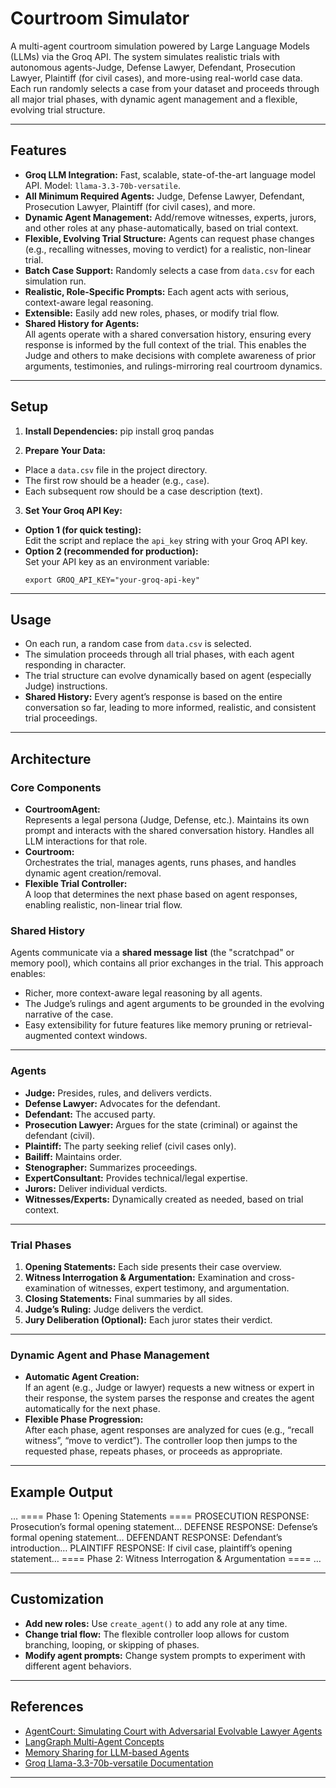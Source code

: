 # Courtroom Simulator

A multi-agent courtroom simulation powered by Large Language Models (LLMs) via the Groq API. The system simulates realistic trials with autonomous agents-Judge, Defense Lawyer, Defendant, Prosecution Lawyer, Plaintiff (for civil cases), and more-using real-world case data. Each run randomly selects a case from your dataset and proceeds through all major trial phases, with dynamic agent management and a flexible, evolving trial structure.

---

## Features

- **Groq LLM Integration:** Fast, scalable, state-of-the-art language model API. Model: `llama-3.3-70b-versatile`.
- **All Minimum Required Agents:** Judge, Defense Lawyer, Defendant, Prosecution Lawyer, Plaintiff (for civil cases), and more.
- **Dynamic Agent Management:** Add/remove witnesses, experts, jurors, and other roles at any phase-automatically, based on trial context.
- **Flexible, Evolving Trial Structure:** Agents can request phase changes (e.g., recalling witnesses, moving to verdict) for a realistic, non-linear trial.
- **Batch Case Support:** Randomly selects a case from `data.csv` for each simulation run.
- **Realistic, Role-Specific Prompts:** Each agent acts with serious, context-aware legal reasoning.
- **Extensible:** Easily add new roles, phases, or modify trial flow.
- **Shared History for Agents:**  
  All agents operate with a shared conversation history, ensuring every response is informed by the full context of the trial. This enables the Judge and others to make decisions with complete awareness of prior arguments, testimonies, and rulings-mirroring real courtroom dynamics.

---

## Setup

1. **Install Dependencies:**
pip install groq pandas

2. **Prepare Your Data:**
- Place a `data.csv` file in the project directory.
- The first row should be a header (e.g., `case`).
- Each subsequent row should be a case description (text).

3. **Set Your Groq API Key:**
- **Option 1 (for quick testing):**  
  Edit the script and replace the `api_key` string with your Groq API key.
- **Option 2 (recommended for production):**  
  Set your API key as an environment variable:  
  ```
  export GROQ_API_KEY="your-groq-api-key"
  ```

---

## Usage

- On each run, a random case from `data.csv` is selected.
- The simulation proceeds through all trial phases, with each agent responding in character.
- The trial structure can evolve dynamically based on agent (especially Judge) instructions.
- **Shared History:** Every agent’s response is based on the entire conversation so far, leading to more informed, realistic, and consistent trial proceedings.

---

## Architecture

### Core Components

- **CourtroomAgent:**  
Represents a legal persona (Judge, Defense, etc.). Maintains its own prompt and interacts with the shared conversation history. Handles all LLM interactions for that role.
- **Courtroom:**  
Orchestrates the trial, manages agents, runs phases, and handles dynamic agent creation/removal.
- **Flexible Trial Controller:**  
A loop that determines the next phase based on agent responses, enabling realistic, non-linear trial flow.

### Shared History

Agents communicate via a **shared message list** (the "scratchpad" or memory pool), which contains all prior exchanges in the trial. This approach enables:
- Richer, more context-aware legal reasoning by all agents.
- The Judge’s rulings and agent arguments to be grounded in the evolving narrative of the case.
- Easy extensibility for future features like memory pruning or retrieval-augmented context windows.

---

### Agents

- **Judge:** Presides, rules, and delivers verdicts.
- **Defense Lawyer:** Advocates for the defendant.
- **Defendant:** The accused party.
- **Prosecution Lawyer:** Argues for the state (criminal) or against the defendant (civil).
- **Plaintiff:** The party seeking relief (civil cases only).
- **Bailiff:** Maintains order.
- **Stenographer:** Summarizes proceedings.
- **ExpertConsultant:** Provides technical/legal expertise.
- **Jurors:** Deliver individual verdicts.
- **Witnesses/Experts:** Dynamically created as needed, based on trial context.

---

### Trial Phases

1. **Opening Statements:** Each side presents their case overview.
2. **Witness Interrogation & Argumentation:** Examination and cross-examination of witnesses, expert testimony, and argumentation.
3. **Closing Statements:** Final summaries by all sides.
4. **Judge’s Ruling:** Judge delivers the verdict.
5. **Jury Deliberation (Optional):** Each juror states their verdict.

---

### Dynamic Agent and Phase Management

- **Automatic Agent Creation:**  
If an agent (e.g., Judge or lawyer) requests a new witness or expert in their response, the system parses the response and creates the agent automatically for the next phase.
- **Flexible Phase Progression:**  
After each phase, agent responses are analyzed for cues (e.g., “recall witness”, “move to verdict”). The controller loop then jumps to the requested phase, repeats phases, or proceeds as appropriate.

---

## Example Output
…
==== Phase 1: Opening Statements ====
PROSECUTION RESPONSE: Prosecution’s formal opening statement…
DEFENSE RESPONSE: Defense’s formal opening statement…
DEFENDANT RESPONSE: Defendant’s introduction…
PLAINTIFF RESPONSE: If civil case, plaintiff’s opening statement…
==== Phase 2: Witness Interrogation & Argumentation ====
…

---

## Customization

- **Add new roles:** Use `create_agent()` to add any role at any time.
- **Change trial flow:** The flexible controller loop allows for custom branching, looping, or skipping of phases.
- **Modify agent prompts:** Change system prompts to experiment with different agent behaviors.

---

## References

- [AgentCourt: Simulating Court with Adversarial Evolvable Lawyer Agents](https://arxiv.org/html/2408.08089v1)
- [LangGraph Multi-Agent Concepts](https://langchain-ai.github.io/langgraph/concepts/multi_agent/)
- [Memory Sharing for LLM-based Agents](https://arxiv.org/html/2404.09982v1)
- [Groq Llama-3.3-70b-versatile Documentation](https://console.groq.com/docs/model/llama-3.3-70b-versatile)

---
